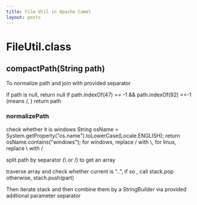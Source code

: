 ```yaml
---
title: File Util in Apache Camel
layout: posts
---
```

# FileUtil.class

## compactPath(String path)
To normalize path and join with provided separator

if path is null, return null
if path.indexOf(47) == -1 && path.indexOf(92) ==-1 (means /, \) return path

### normalizePath

check whether it is windows
String osName = System.getProperty("os.name").toLowerCase(Locale.ENGLISH);
        return osName.contains("windows");
for windows, replace / with \\, for linux, replace \\ with /

split path by separator (\\ or /) to get an array

traverse array and check whether current is "..", if so , call stack.pop
otherwise, stach.push(part)

Then iterate stack and then combine them by a StringBuilder via provided addtional parameter separator

